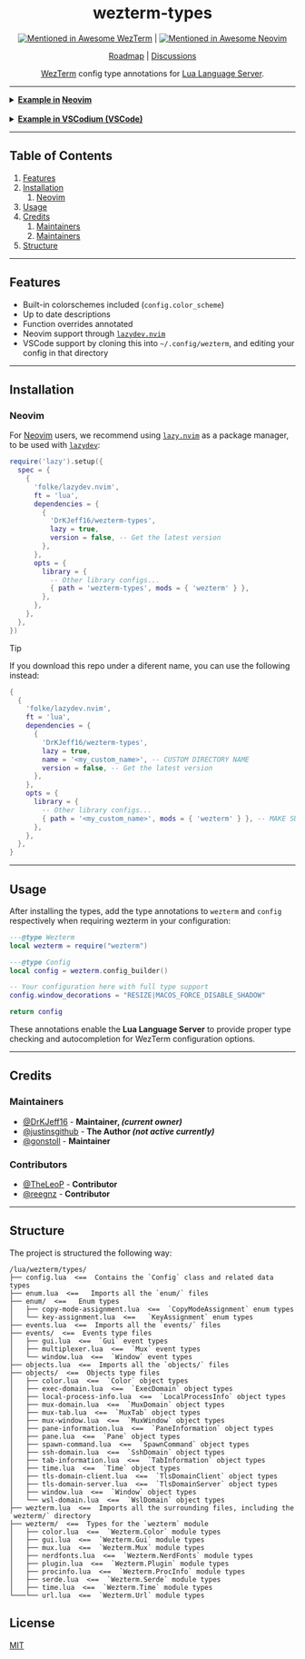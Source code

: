 <div align="center">

# wezterm-types

[![Mentioned in Awesome WezTerm](https://awesome.re/mentioned-badge.svg)](https://github.com/michaelbrusegard/awesome-wezterm) | [![Mentioned in Awesome Neovim](https://awesome.re/mentioned-badge.svg)](https://github.com/rockerBOO/awesome-neovim)

[Roadmap](https://github.com/DrKJeff16/wezterm-types/discussions/48) | [Discussions](https://github.com/DrKJeff16/wezterm-types/discussions)

[WezTerm](https://github.com/wezterm/wezterm) config type annotations for [Lua Language Server](https://luals.github.io/).

</div>

---

<details>
<summary><b><ins>Example in</ins> <a href="https://github.com/neovim/neovim">Neovim</a></b></summary>

https://github.com/user-attachments/assets/02c261ac-5744-4f34-b767-48095386e21b

</details>
<br />
<details>
<summary><b><ins>Example in VSCodium (VSCode)</ins></b></summary>

https://github.com/user-attachments/assets/3693aedf-b790-4618-b969-1b712010bd4f

</details>

---

## Table of Contents

1. [Features](#features)
2. [Installation](#installation)
    1. [Neovim](#neovim)
3. [Usage](#usage)
4. [Credits](#credits)
    1. [Maintainers](#maintainers)
    2. [Maintainers](#maintainers)
5. [Structure](#structure)

---

## Features

- Built-in colorschemes included (`config.color_scheme`)
- Up to date descriptions
- Function overrides annotated
- Neovim support through [`lazydev.nvim`](https://github.com/folke/lazydev.nvim)
- VSCode support by cloning this into `~/.config/wezterm`, and editing your config in that directory

---

## Installation

### Neovim

For [Neovim](https://github.com/neovim/neovim) users, we recommend using
[`lazy.nvim`](https://github.com/folke/lazy.nvim) as a package manager, to be used with
[`lazydev`](https://github.com/folke/lazydev.nvim):

```lua
require('lazy').setup({
  spec = {
    {
      'folke/lazydev.nvim',
      ft = 'lua',
      dependencies = {
        {
          'DrKJeff16/wezterm-types',
          lazy = true,
          version = false, -- Get the latest version
        },
      },
      opts = {
        library = {
          -- Other library configs...
          { path = 'wezterm-types', mods = { 'wezterm' } },
        },
      },
    },
  },
})
```

> [!TIP]
> If you download this repo under a diferent name, you can use the following instead:
>
> ```lua
> {
>   {
>     'folke/lazydev.nvim',
>     ft = 'lua',
>     dependencies = {
>       {
>         'DrKJeff16/wezterm-types',
>         lazy = true,
>         name = '<my_custom_name>', -- CUSTOM DIRECTORY NAME
>         version = false, -- Get the latest version
>       },
>     },
>     opts = {
>       library = {
>         -- Other library configs...
>         { path = '<my_custom_name>', mods = { 'wezterm' } }, -- MAKE SURE TO MATCH THE PLUGIN DIRECTORY'S NAME
>       },
>     },
>   },
> }
> ```

---

## Usage

After installing the types, add the type annotations to `wezterm` and `config` respectively
when requiring wezterm in your configuration:

```lua
---@type Wezterm
local wezterm = require("wezterm")

---@type Config
local config = wezterm.config_builder()

-- Your configuration here with full type support
config.window_decorations = "RESIZE|MACOS_FORCE_DISABLE_SHADOW"

return config
```

These annotations enable the **Lua Language Server** to provide
proper type checking and autocompletion for WezTerm configuration options.

---

## Credits

### Maintainers

- [@DrKJeff16](https://github.com/DrKJeff16) - **Maintainer, _(current owner)_**
- [@justinsgithub](https://github.com/justinsgithub) - **The Author _(not active currently)_**
- [@gonstoll](https://github.com/gonstoll) - **Maintainer**

### Contributors

- [@TheLeoP](https://github.com/TheLeoP) - **Contributor**
- [@reegnz](https://github.com/reegnz) - **Contributor**

---

## Structure

The project is structured the following way:

```
/lua/wezterm/types/
├── config.lua  <==  Contains the `Config` class and related data types
├── enum.lua  <==   Imports all the `enum/` files
├── enum/  <==   Enum types
│   ├── copy-mode-assignment.lua  <==  `CopyModeAssignment` enum types
│   └── key-assignment.lua  <==   `KeyAssignment` enum types
├── events.lua  <==  Imports all the `events/` files
├── events/  <==  Events type files
│   ├── gui.lua  <==  `Gui` event types
│   ├── multiplexer.lua  <==  `Mux` event types
│   └── window.lua  <==  `Window` event types
├── objects.lua  <==  Imports all the `objects/` files
├── objects/  <==  Objects type files
│   ├── color.lua  <==  `Color` object types
│   ├── exec-domain.lua  <==  `ExecDomain` object types
│   ├── local-process-info.lua  <==  `LocalProcessInfo` object types
│   ├── mux-domain.lua  <==  `MuxDomain` object types
│   ├── mux-tab.lua  <==  `MuxTab` object types
│   ├── mux-window.lua  <==  `MuxWindow` object types
│   ├── pane-information.lua  <==  `PaneInformation` object types
│   ├── pane.lua  <==  `Pane` object types
│   ├── spawn-command.lua  <==  `SpawnCommand` object types
│   ├── ssh-domain.lua  <==  `SshDomain` object types
│   ├── tab-information.lua  <==  `TabInformation` object types
│   ├── time.lua  <==  `Time` object types
│   ├── tls-domain-client.lua  <==  `TlsDomainClient` object types
│   ├── tls-domain-server.lua  <==  `TlsDomainServer` object types
│   ├── window.lua  <==  `Window` object types
│   └── wsl-domain.lua  <==  `WslDomain` object types
├── wezterm.lua  <==  Imports all the surrounding files, including the `wezterm/` directory
├── wezterm/  <==  Types for the `wezterm` module
│   ├── color.lua  <==  `Wezterm.Color` module types
│   ├── gui.lua  <==  `Wezterm.Gui` module types
│   ├── mux.lua  <==  `Wezterm.Mux` module types
│   ├── nerdfonts.lua  <==  `Wezterm.NerdFonts` module types
│   ├── plugin.lua  <==  `Wezterm.Plugin` module types
│   ├── procinfo.lua  <==  `Wezterm.ProcInfo` module types
│   ├── serde.lua  <==  `Wezterm.Serde` module types
│   ├── time.lua  <==  `Wezterm.Time` module types
└───└── url.lua  <==  `Wezterm.Url` module types
```

## License

[MIT](./LICENSE)
